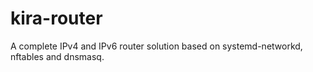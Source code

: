 # kira-router
A complete IPv4 and IPv6 router solution based on systemd-networkd, nftables and dnsmasq.

